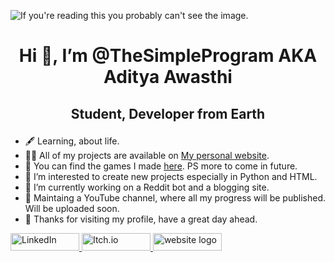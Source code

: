 ![If you're reading this you probably can't see the image.](https://media.discordapp.net/attachments/926384508679372820/1029045478001745930/github_banner_2.0.png?width=1440&height=360)

<h1><p align="center">Hi 👋, I’m @TheSimpleProgram AKA Aditya Awasthi</p></h1>
<h2><p align="center"> Student, Developer from Earth</h2></p>












- 🖋️ Learning, about life.
- 👨‍💻 All of my projects are available on [My personal website](https://thesimpleprogram.github.io/AdityaAwasthi/).
- 🔭 You can find the games I made [here](https://adityaawasthi.itch.io/). PS more to come in future.
- 👀 I’m interested to create new projects especially in Python and HTML.
- 🌱 I’m currently working on a Reddit bot and a blogging site. 
- 📝 Maintaing a YouTube channel, where all my progress will be published. Will be uploaded soon.
- 🗿 Thanks for visiting my profile, have a great day ahead.

<a href="https://www.linkedin.com/in/aditya-awasthi-5b610522b/">
<img src="https://img.shields.io/badge/linkedin%20-%230077B5.svg?&style=for-the-badge&logo=linkedin&logoColor=white" alt="LinkedIn" width="110" height="28">
</a>
<a href="https://adityaawasthi.itch.io/">
<img src="https://comicbook.com/wp-content/uploads/sites/4/2025/07/Itchio-Generic.jpg" alt="Itch.io" width="110" height="28">
</a>
<a href="https://thesimpleprogram.github.io/AdityaAwasthi/">
<img src="https://encrypted-tbn0.gstatic.com/images?q=tbn:ANd9GcQuHSVQ_I5Xu_kfOp5HfCUUuX2hEIohdkbNIJi41y8KtmWu3BONU8qKHJ0qS4jK71X_4Oc&usqp=CAU" alt="website logo" width="110" height="28">
</a>
<!---
TheSimpleProgram/TheSimpleProgram is a ✨ special ✨ repository because its `README.md` (this file) appears on your GitHub profile.
You can click the Preview link to take a look at your changes.
--->

